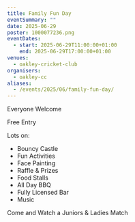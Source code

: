 ```yaml
---
title: Family Fun Day
eventSummary: ""
date: 2025-06-29
poster: 1000077236.png
eventDates:
  - start: 2025-06-29T11:00:00+01:00
    end: 2025-06-29T17:00:00+01:00
venues:
  - oakley-cricket-club
organisers:
  - oakley-cc
aliases:
  - /events/2025/06/family-fun-day/
---
```

Everyone Welcome

Free Entry

Lots on:

* Bouncy Castle
* Fun Activities
* Face Painting
* Raffle & Prizes
* Food Stalls
* All Day BBQ
* Fully Licensed Bar
* Music

Come and Watch a Juniors & Ladies Match
